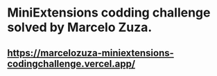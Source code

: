# MiniExtensions codding challenge solved by Marcelo Zuza.
## https://marcelozuza-miniextensions-codingchallenge.vercel.app/